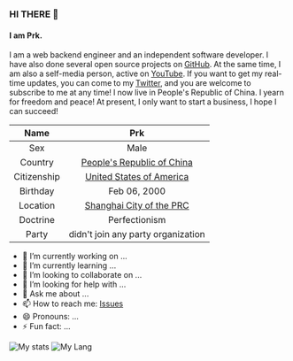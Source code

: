 ### HI THERE 👋

#### I am Prk.

I am a web backend engineer and an independent software developer. I have also done several open source projects on [GitHub](https://github.com/BiliPrk). At the same time, I am also a self-media person, active on [YouTube](https://www.youtube.com/channel/UC9sjkKF64zU0aRwFIH4RngA). If you want to get my real-time updates, you can come to my [Twitter](https://twitter.com/bili_prk), and you are welcome to subscribe to me at any time! I now live in People's Republic of China. I yearn for freedom and peace! At present, I only want to start a business, I hope I can succeed!

| Name | Prk |
| :---: | :---: |
| Sex | Male |
| Country | [People's Republic of China](https://www.gov.cn/) |
| Citizenship | [United States of America](https://www.whitehouse.gov/) |
| Birthday | Feb 06, 2000 |
| Location | [Shanghai City of the PRC](https://www.shanghai.gov.cn/) |
| Doctrine | Perfectionism |
| Party | didn't join any party organization |


- 🔭 I’m currently working on ...
- 🌱 I’m currently learning ...
- 👯 I’m looking to collaborate on ...
- 🤔 I’m looking for help with ...
- 💬 Ask me about ...
- 📫 How to reach me: [Issues](https://github.com/BiliPrk/BiliPrk/issues)
- 😄 Pronouns: ...
- ⚡ Fun fact: ...


![My stats](https://github-readme-stats.vercel.app/api?username=BiliPrk&show_icons=true)
![My Lang](https://github-readme-stats.vercel.app/api/top-langs/?username=BiliPrk)
